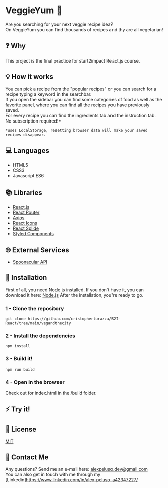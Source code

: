 # VeggieYum :broccoli:

Are you searching for your next veggie recipe idea? <br>
On VeggieYum you can find thousands of recipes and thy are all vegetarian!

## :question: Why

This project is the final practice for start2impact React.js course.<br>

## :bulb: How it works

You can pick a recipe from the "popular recipes" or you can search for a recipe typing a keyword in the searchbar.<br>
If you open the sidebar you can find some categories of food as well as the favorite panel, where you can find all the recipes you have previously saved.<br>
For every recipe you can find the ingredients tab and the instruction tab.<br>
No subscription required!\*

`*uses LocalStorage, resetting browser data will make your saved recipes disappear.`

## :computer: Languages

- HTML5
- CSS3
- Javascript ES6

## :books: Libraries

- [React.js](https://it.reactjs.org/)
- [React Router](https://reactrouter.com/en/main)
- [Axios](https://axios-http.com/)
- [React Icons](https://react-icons.github.io/react-icons/)
- [React Splide](https://splidejs.com/)
- [Styled Components](https://styled-components.com/)

## :globe_with_meridians: External Services

- [Spoonacular API](https://spoonacular.com/food-api)

## :floppy_disk: Installation

First of all, you need Node.js installed.
If you don't have it, you can download it here:
[Node.js](https://nodejs.org/it/download/)
After the installation, you're ready to go.

### 1 - Clone the repository

`git clone https://github.com/cristopherturazza/S2I-React/tree/main/vegandthecity`

### 2 - Install the dependencies

`npm install`

### 3 - Build it!

`npm run build`

### 4 - Open in the browser

Check out for index.html in the /build folder.

## :zap: Try it!

## :page_with_curl: License

[MIT](https://choosealicense.com/licenses/mit/)

## :e-mail: Contact Me

Any questions? Send me an e-mail here: alexpeluso.dev@gmail.com <br>
You can also get in touch with me through my [Linkedin]https://www.linkedin.com/in/alex-peluso-a42347227/